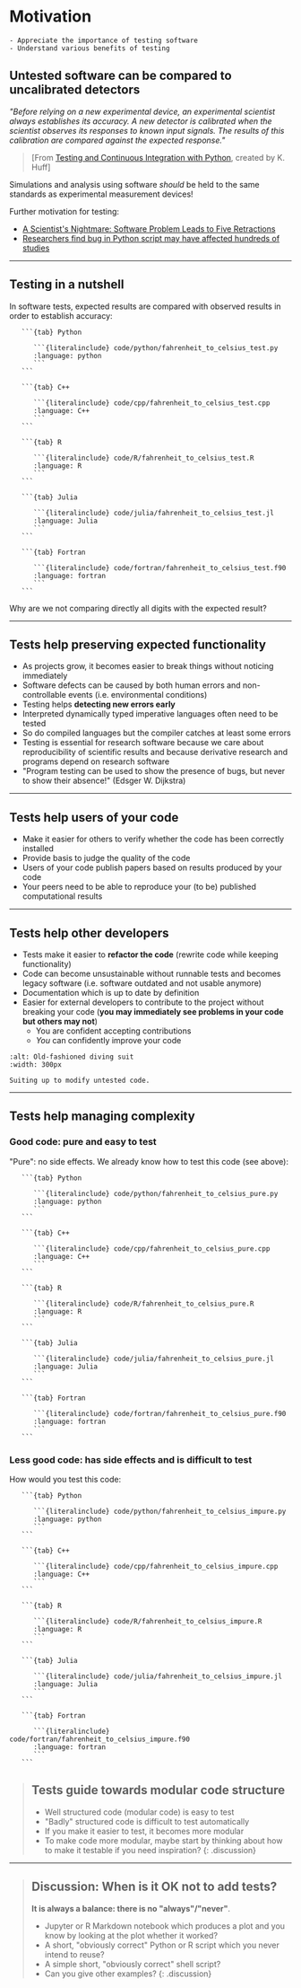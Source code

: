 # Motivation

```{objectives}
- Appreciate the importance of testing software
- Understand various benefits of testing
```


## Untested software can be compared to uncalibrated detectors

*"Before relying on a new experimental device, an experimental scientist always
establishes its accuracy. A new detector is calibrated when the scientist
observes its responses to known input signals. The results of this
calibration are compared against the expected response."*

> [From [Testing and Continuous Integration with Python](https://carpentries-incubator.github.io/python-testing/), created by K. Huff]

Simulations and analysis using software *should* be held to the same standards as experimental measurement devices!

Further motivation for testing:

- [A Scientist's Nightmare: Software Problem Leads to Five Retractions](https://science.sciencemag.org/content/314/5807/1856.summary)
- [Researchers find bug in Python script may have affected hundreds of studies](https://arstechnica.com/information-technology/2019/10/chemists-discover-cross-platform-python-scripts-not-so-cross-platform/)

---

## Testing in a nutshell

In software tests, expected results are compared with observed results in order
to establish accuracy:

````{tabs}
   ```{tab} Python

      ```{literalinclude} code/python/fahrenheit_to_celsius_test.py
      :language: python
      ```
   ```

   ```{tab} C++

      ```{literalinclude} code/cpp/fahrenheit_to_celsius_test.cpp
      :language: C++
      ```
   ```
   
   ```{tab} R

      ```{literalinclude} code/R/fahrenheit_to_celsius_test.R
      :language: R
      ```
   ```

   ```{tab} Julia

      ```{literalinclude} code/julia/fahrenheit_to_celsius_test.jl
      :language: Julia
      ```
   ```

   ```{tab} Fortran

      ```{literalinclude} code/fortran/fahrenheit_to_celsius_test.f90
      :language: fortran
      ```
   ```
````

Why are we not comparing directly all digits with the expected result?

---

## Tests help preserving expected functionality

- As projects grow, it becomes easier to break things without noticing immediately
- Software defects can be caused by both human errors and non-controllable events (i.e. environmental conditions)
- Testing helps **detecting new errors early**
- Interpreted dynamically typed imperative languages often need to be tested
- So do compiled languages but the compiler catches at least some errors
- Testing is essential for research software because we care about
  reproducibility of scientific results and because derivative research and
  programs depend on research software
- "Program testing can be used to show the presence of bugs, but never to show their absence!" (Edsger W. Dijkstra)

---

## Tests help users of your code

- Make it easier for others to verify whether the code has been correctly installed
- Provide basis to judge the quality of the code
- Users of your code publish papers based on results produced by your code
- Your peers need to be able to reproduce your (to be) published computational results

---

## Tests help other developers

- Tests make it easier to **refactor the code** (rewrite code while keeping functionality)
- Code can become unsustainable without runnable tests and becomes legacy software (i.e. software outdated and not usable anymore)
- Documentation which is up to date by definition
- Easier for external developers to contribute to the project without breaking your code
  (**you may immediately see problems in your code but others may not**)
  - You are confident accepting contributions
  - *You* can confidently improve your code

```{figure} img/suit.jpg
:alt: Old-fashioned diving suit
:width: 300px

Suiting up to modify untested code.
```

---

## Tests help managing complexity


### Good code: pure and easy to test

"Pure": no side effects.
We already know how to test this code (see above):

````{tabs}
   ```{tab} Python

      ```{literalinclude} code/python/fahrenheit_to_celsius_pure.py
      :language: python
      ```
   ```

   ```{tab} C++

      ```{literalinclude} code/cpp/fahrenheit_to_celsius_pure.cpp
      :language: C++
      ```
   ```
   
   ```{tab} R

      ```{literalinclude} code/R/fahrenheit_to_celsius_pure.R
      :language: R
      ```
   ```

   ```{tab} Julia

      ```{literalinclude} code/julia/fahrenheit_to_celsius_pure.jl
      :language: Julia
      ```
   ```

   ```{tab} Fortran

      ```{literalinclude} code/fortran/fahrenheit_to_celsius_pure.f90
      :language: fortran
      ```
   ```
````


### Less good code: has side effects and is difficult to test

How would you test this code:

````{tabs}
   ```{tab} Python

      ```{literalinclude} code/python/fahrenheit_to_celsius_impure.py
      :language: python
      ```
   ```

   ```{tab} C++

      ```{literalinclude} code/cpp/fahrenheit_to_celsius_impure.cpp
      :language: C++
      ```
   ```
   
   ```{tab} R

      ```{literalinclude} code/R/fahrenheit_to_celsius_impure.R
      :language: R
      ```
   ```

   ```{tab} Julia

      ```{literalinclude} code/julia/fahrenheit_to_celsius_impure.jl
      :language: Julia
      ```
   ```

   ```{tab} Fortran

      ```{literalinclude} code/fortran/fahrenheit_to_celsius_impure.f90
      :language: fortran
      ```
   ```
````


> ## Tests guide towards modular code structure
>
> - Well structured code (modular code) is easy to test
> - "Badly" structured code is difficult to test automatically
> - If you make it easier to test, it becomes more modular
> - To make code more modular, maybe start by thinking about how to make it testable if you need inspiration?
{: .discussion}

---

> ## Discussion: When is it OK not to add tests?
>
> **It is always a balance: there is no "always"/"never"**.
> - Jupyter or R Markdown notebook which produces a plot and you know by
>   looking at the plot whether it worked?
> - A short, "obviously correct" Python or R script which you never intend to reuse?
> - A simple short, "obviously correct" shell script?
> - Can you give other examples?
{: .discussion}
